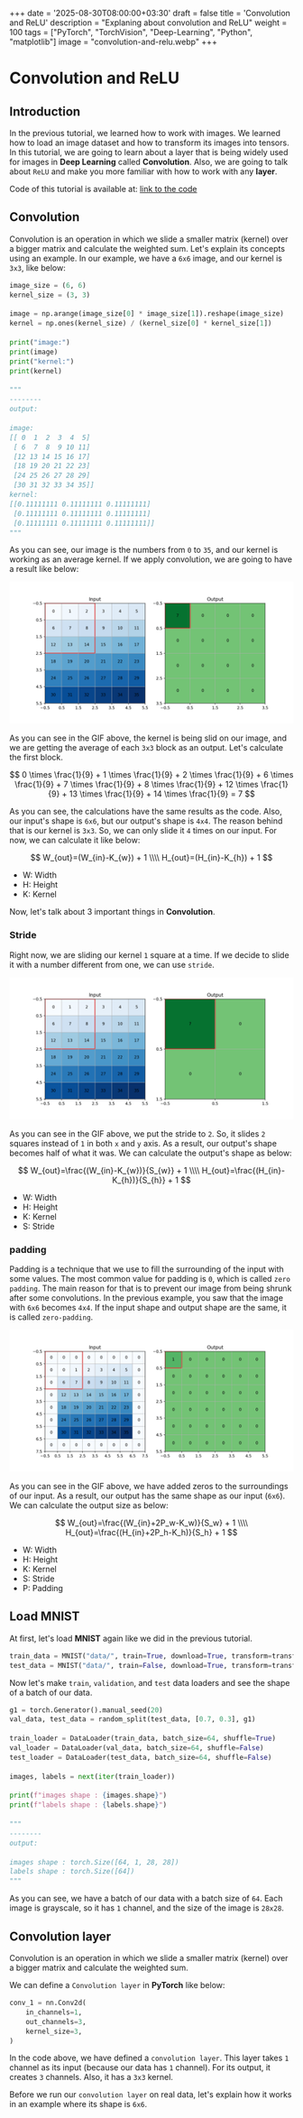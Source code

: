 +++
date = '2025-08-30T08:00:00+03:30'
draft = false
title = 'Convolution and ReLU'
description = "Explaning about convolution and ReLU"
weight = 100
tags = ["PyTorch", "TorchVision", "Deep-Learning", "Python", "matplotlib"]
image = "convolution-and-relu.webp"
+++

# Convolution and ReLU

## Introduction

In the previous tutorial, we learned how to work with images.
We learned how to load an image dataset and how to transform its images into tensors.
In this tutorial, we are going to learn about a layer that is being widely used for images
in **Deep Learning** called **Convolution**.
Also, we are going to talk about `ReLU` and make you more familiar with how to work with any **layer**.

Code of this tutorial is available at:
[link to the code](https://github.com/LiterallyTheOne/Pytorch_Tutorial/blob/main/src/9_convolution_and_relu.ipynb)

## Convolution

Convolution is an operation in which we slide a smaller matrix (kernel) over a bigger matrix and calculate the
weighted sum.
Let's explain its concepts using an example.
In our example, we have a `6x6` image, and our kernel is `3x3`, like below:

```python
image_size = (6, 6)
kernel_size = (3, 3)

image = np.arange(image_size[0] * image_size[1]).reshape(image_size)
kernel = np.ones(kernel_size) / (kernel_size[0] * kernel_size[1])

print("image:")
print(image)
print("kernel:")
print(kernel)

"""
--------
output: 

image:
[[ 0  1  2  3  4  5]
 [ 6  7  8  9 10 11]
 [12 13 14 15 16 17]
 [18 19 20 21 22 23]
 [24 25 26 27 28 29]
 [30 31 32 33 34 35]]
kernel:
[[0.11111111 0.11111111 0.11111111]
 [0.11111111 0.11111111 0.11111111]
 [0.11111111 0.11111111 0.11111111]]
"""
```

As you can see, our image is the numbers from `0` to `35`, and our kernel is working as an average kernel.
If we apply convolution, we are going to have a result like below:

![conv](conv.gif)

As you can see in the GIF above, the kernel is being slid on our image, and we are getting the average of each `3x3`
block as an output.
Let's calculate the first block.

$$
0 \times \frac{1}{9} +
1 \times \frac{1}{9} +
2 \times \frac{1}{9} +
6 \times \frac{1}{9} +
7 \times \frac{1}{9} +
8 \times \frac{1}{9} +
12 \times \frac{1}{9} +
13 \times \frac{1}{9} +
14 \times \frac{1}{9} =
7
$$

As you can see, the calculations have the same results as the code.
Also, our input's shape is `6x6`, but our output's shape is `4x4`.
The reason behind that is our kernel is `3x3`.
So, we can only slide it `4` times on our input.
For now, we can calculate it like below:

$$
W_{out}=(W_{in}-K_{w}) + 1
\\\\
H_{out}=(H_{in}-K_{h}) + 1
$$

* W: Width
* H: Height
* K: Kernel

Now, let's talk about 3 important things in **Convolution**.

### Stride

Right now, we are sliding our kernel `1` square at a time.
If we decide to slide it with a number different from one, we can use `stride`.

![conv stride](conv_stride_2.gif)

As you can see in the GIF above, we put the stride to `2`.
So, it slides `2` squares instead of `1` in both `x` and `y` axis.
As a result, our output's shape becomes half of what it was.
We can calculate the output's shape as below:

$$
W_{out}=\frac{(W_{in}-K_{w})}{S_{w}} + 1
\\\\
H_{out}=\frac{(H_{in}-K_{h})}{S_{h}} + 1
$$

* W: Width
* H: Height
* K: Kernel
* S: Stride

### padding

Padding is a technique that we use to fill the surrounding of the input with some values.
The most common value for padding is `0`, which is called `zero padding`.
The main reason for that is to prevent our image from being shrunk after some convolutions.
In the previous example, you saw that the image with `6x6` becomes `4x4`.
If the input shape and output shape are the same, it is called `zero-padding`.

![conv pad 1](conv_pad_1.gif)

As you can see in the GIF above, we have added zeros to the surroundings of
our input.
As a result, our output has the same shape as our input (`6x6`).
We can calculate the output size as below:

$$
W_{out}=\frac{(W_{in}+2P_w-K_w)}{S_w} + 1
\\\\
H_{out}=\frac{(H_{in}+2P_h-K_h)}{S_h} + 1
$$

* W: Width
* H: Height
* K: Kernel
* S: Stride
* P: Padding


## Load MNIST

At first, let's load **MNIST** again like we did in the previous tutorial.

```python
train_data = MNIST("data/", train=True, download=True, transform=transforms.ToTensor())
test_data = MNIST("data/", train=False, download=True, transform=transforms.ToTensor())
```

Now let's make `train`, `validation`, and `test` data loaders and see the shape of a batch of our data.

```python
g1 = torch.Generator().manual_seed(20)
val_data, test_data = random_split(test_data, [0.7, 0.3], g1)

train_loader = DataLoader(train_data, batch_size=64, shuffle=True)
val_loader = DataLoader(val_data, batch_size=64, shuffle=False)
test_loader = DataLoader(test_data, batch_size=64, shuffle=False)

images, labels = next(iter(train_loader))

print(f"images shape : {images.shape}")
print(f"labels shape : {labels.shape}")

"""
--------
output: 

images shape : torch.Size([64, 1, 28, 28])
labels shape : torch.Size([64])
"""
```

As you can see, we have a batch of our data with a batch size of `64`.
Each image is grayscale, so it has `1` channel, and the size of the image is `28x28`.

## Convolution layer

Convolution is an operation in which we slide a smaller matrix (kernel) over a bigger matrix and calculate the
weighted sum.

We can define a `Convolution layer` in **PyTorch** like below:

```python
conv_1 = nn.Conv2d(
    in_channels=1,
    out_channels=3,
    kernel_size=3,
)
```

In the code above, we have defined a `convolution layer`.
This layer takes `1` channel as its input (because our data has `1` channel).
For its output, it creates `3` channels.
Also, it has a `3x3` kernel.

Before we run our `convolution layer` on real data, let's explain how it works in an example where its shape is `6x6`.
